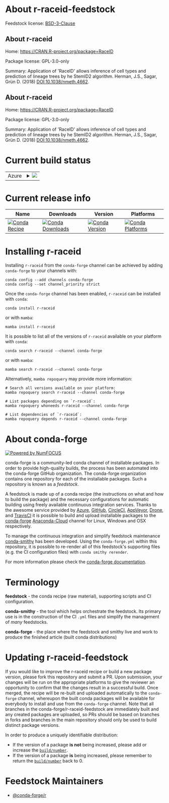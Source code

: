 About r-raceid-feedstock
========================

Feedstock license: [BSD-3-Clause](https://github.com/conda-forge/r-raceid-feedstock/blob/main/LICENSE.txt)


About r-raceid
--------------

Home: https://CRAN.R-project.org/package=RaceID

Package license: GPL-3.0-only

Summary: Application of 'RaceID' allows inference of cell types and prediction of lineage trees by he StemID2 algorithm. Herman, J.S., Sagar, Grün D. (2018) <DOI:10.1038/nmeth.4662>.

About r-raceid
--------------

Home: https://CRAN.R-project.org/package=RaceID

Package license: GPL-3.0-only

Summary: Application of 'RaceID' allows inference of cell types and prediction of lineage trees by he StemID2 algorithm. Herman, J.S., Sagar, Grün D. (2018) <DOI:10.1038/nmeth.4662>.

Current build status
====================


<table>
    
  <tr>
    <td>Azure</td>
    <td>
      <details>
        <summary>
          <a href="https://dev.azure.com/conda-forge/feedstock-builds/_build/latest?definitionId=9040&branchName=main">
            <img src="https://dev.azure.com/conda-forge/feedstock-builds/_apis/build/status/r-raceid-feedstock?branchName=main">
          </a>
        </summary>
        <table>
          <thead><tr><th>Variant</th><th>Status</th></tr></thead>
          <tbody><tr>
              <td>linux_64_r_base4.2</td>
              <td>
                <a href="https://dev.azure.com/conda-forge/feedstock-builds/_build/latest?definitionId=9040&branchName=main">
                  <img src="https://dev.azure.com/conda-forge/feedstock-builds/_apis/build/status/r-raceid-feedstock?branchName=main&jobName=linux&configuration=linux%20linux_64_r_base4.2" alt="variant">
                </a>
              </td>
            </tr><tr>
              <td>linux_64_r_base4.3</td>
              <td>
                <a href="https://dev.azure.com/conda-forge/feedstock-builds/_build/latest?definitionId=9040&branchName=main">
                  <img src="https://dev.azure.com/conda-forge/feedstock-builds/_apis/build/status/r-raceid-feedstock?branchName=main&jobName=linux&configuration=linux%20linux_64_r_base4.3" alt="variant">
                </a>
              </td>
            </tr><tr>
              <td>osx_64_r_base4.2</td>
              <td>
                <a href="https://dev.azure.com/conda-forge/feedstock-builds/_build/latest?definitionId=9040&branchName=main">
                  <img src="https://dev.azure.com/conda-forge/feedstock-builds/_apis/build/status/r-raceid-feedstock?branchName=main&jobName=osx&configuration=osx%20osx_64_r_base4.2" alt="variant">
                </a>
              </td>
            </tr><tr>
              <td>osx_64_r_base4.3</td>
              <td>
                <a href="https://dev.azure.com/conda-forge/feedstock-builds/_build/latest?definitionId=9040&branchName=main">
                  <img src="https://dev.azure.com/conda-forge/feedstock-builds/_apis/build/status/r-raceid-feedstock?branchName=main&jobName=osx&configuration=osx%20osx_64_r_base4.3" alt="variant">
                </a>
              </td>
            </tr><tr>
              <td>win_64</td>
              <td>
                <a href="https://dev.azure.com/conda-forge/feedstock-builds/_build/latest?definitionId=9040&branchName=main">
                  <img src="https://dev.azure.com/conda-forge/feedstock-builds/_apis/build/status/r-raceid-feedstock?branchName=main&jobName=win&configuration=win%20win_64_" alt="variant">
                </a>
              </td>
            </tr>
          </tbody>
        </table>
      </details>
    </td>
  </tr>
</table>

Current release info
====================

| Name | Downloads | Version | Platforms |
| --- | --- | --- | --- |
| [![Conda Recipe](https://img.shields.io/badge/recipe-r--raceid-green.svg)](https://anaconda.org/conda-forge/r-raceid) | [![Conda Downloads](https://img.shields.io/conda/dn/conda-forge/r-raceid.svg)](https://anaconda.org/conda-forge/r-raceid) | [![Conda Version](https://img.shields.io/conda/vn/conda-forge/r-raceid.svg)](https://anaconda.org/conda-forge/r-raceid) | [![Conda Platforms](https://img.shields.io/conda/pn/conda-forge/r-raceid.svg)](https://anaconda.org/conda-forge/r-raceid) |

Installing r-raceid
===================

Installing `r-raceid` from the `conda-forge` channel can be achieved by adding `conda-forge` to your channels with:

```
conda config --add channels conda-forge
conda config --set channel_priority strict
```

Once the `conda-forge` channel has been enabled, `r-raceid` can be installed with `conda`:

```
conda install r-raceid
```

or with `mamba`:

```
mamba install r-raceid
```

It is possible to list all of the versions of `r-raceid` available on your platform with `conda`:

```
conda search r-raceid --channel conda-forge
```

or with `mamba`:

```
mamba search r-raceid --channel conda-forge
```

Alternatively, `mamba repoquery` may provide more information:

```
# Search all versions available on your platform:
mamba repoquery search r-raceid --channel conda-forge

# List packages depending on `r-raceid`:
mamba repoquery whoneeds r-raceid --channel conda-forge

# List dependencies of `r-raceid`:
mamba repoquery depends r-raceid --channel conda-forge
```


About conda-forge
=================

[![Powered by
NumFOCUS](https://img.shields.io/badge/powered%20by-NumFOCUS-orange.svg?style=flat&colorA=E1523D&colorB=007D8A)](https://numfocus.org)

conda-forge is a community-led conda channel of installable packages.
In order to provide high-quality builds, the process has been automated into the
conda-forge GitHub organization. The conda-forge organization contains one repository
for each of the installable packages. Such a repository is known as a *feedstock*.

A feedstock is made up of a conda recipe (the instructions on what and how to build
the package) and the necessary configurations for automatic building using freely
available continuous integration services. Thanks to the awesome service provided by
[Azure](https://azure.microsoft.com/en-us/services/devops/), [GitHub](https://github.com/),
[CircleCI](https://circleci.com/), [AppVeyor](https://www.appveyor.com/),
[Drone](https://cloud.drone.io/welcome), and [TravisCI](https://travis-ci.com/)
it is possible to build and upload installable packages to the
[conda-forge](https://anaconda.org/conda-forge) [Anaconda-Cloud](https://anaconda.org/)
channel for Linux, Windows and OSX respectively.

To manage the continuous integration and simplify feedstock maintenance
[conda-smithy](https://github.com/conda-forge/conda-smithy) has been developed.
Using the ``conda-forge.yml`` within this repository, it is possible to re-render all of
this feedstock's supporting files (e.g. the CI configuration files) with ``conda smithy rerender``.

For more information please check the [conda-forge documentation](https://conda-forge.org/docs/).

Terminology
===========

**feedstock** - the conda recipe (raw material), supporting scripts and CI configuration.

**conda-smithy** - the tool which helps orchestrate the feedstock.
                   Its primary use is in the construction of the CI ``.yml`` files
                   and simplify the management of *many* feedstocks.

**conda-forge** - the place where the feedstock and smithy live and work to
                  produce the finished article (built conda distributions)


Updating r-raceid-feedstock
===========================

If you would like to improve the r-raceid recipe or build a new
package version, please fork this repository and submit a PR. Upon submission,
your changes will be run on the appropriate platforms to give the reviewer an
opportunity to confirm that the changes result in a successful build. Once
merged, the recipe will be re-built and uploaded automatically to the
`conda-forge` channel, whereupon the built conda packages will be available for
everybody to install and use from the `conda-forge` channel.
Note that all branches in the conda-forge/r-raceid-feedstock are
immediately built and any created packages are uploaded, so PRs should be based
on branches in forks and branches in the main repository should only be used to
build distinct package versions.

In order to produce a uniquely identifiable distribution:
 * If the version of a package **is not** being increased, please add or increase
   the [``build/number``](https://docs.conda.io/projects/conda-build/en/latest/resources/define-metadata.html#build-number-and-string).
 * If the version of a package **is** being increased, please remember to return
   the [``build/number``](https://docs.conda.io/projects/conda-build/en/latest/resources/define-metadata.html#build-number-and-string)
   back to 0.

Feedstock Maintainers
=====================

* [@conda-forge/r](https://github.com/conda-forge/r/)

